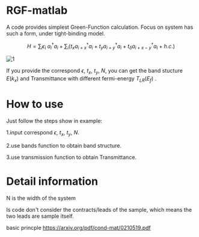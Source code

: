 # RGF-matlab
A code provides simplest Green-Function calculation.
Focus on system has such a form, under tight-binding model.

$$
\begin{equation*}
H=\sum _{i} \epsilon _{i} \ a_{i}^{\dagger } a_{i} +\sum _{i}\left( t_{x} a_{i+x}^{\dagger } a_{i} +t_{y} a_{i+y}^{\dagger } a_{i} +t_{\delta } a_{i+x-y}^{\dagger } a_{i} +h.c.\right)
\end{equation*}
$$

![1](https://user-images.githubusercontent.com/84439883/224943803-7de31ade-9481-4268-bc3c-117148e7af41.png)

If you provide the correspond $\epsilon$, $t_{x}$, $t_{y}$, $N$, you can get the band stucture $E(k_x)$ and Transmittance with different fermi-energy $T_{LR}(E_f)$ .
# How to use
Just follow the steps show in example:

1.input correspond $\epsilon$, $t_{x}$, $t_{y}$, $N$.

2.use bands function to obtain band structure.

3.use transmission function to obtain Transmittance.
# Detail information
N is the width of the system

Is code don't consider the contracts/leads of the sample, which means the two leads are sample itself.

basic princple
https://arxiv.org/pdf/cond-mat/0210519.pdf
